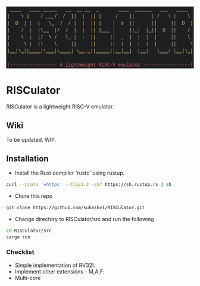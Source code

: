 ![alt text](src/assets/RISCulator_logo_gh.png)

# RISCulator
RISCulator is a lightweight RISC-V emulator.

## Wiki
To be updated. WIP.

## Installation
- Install the Rust compiler 'rustc' using rustup.

```bash
curl --proto '=https' --tlsv1.2 -sSf https://sh.rustup.rs | sh
```
- Clone this repo 

```bash
git clone https://github.com/suhaskv1/RISCulator.git
```
- Change directory to RISCulator/src and run the following

```bash
cd RISCulator/src
cargo run
```

### Checklist
- Simple implementation of RV32I.
- Implement other extensions - M,A,F.
- Multi-core
